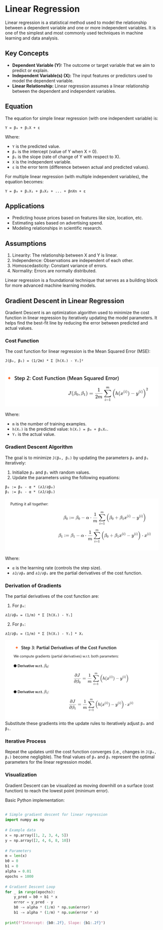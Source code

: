 
# Linear Regression

Linear regression is a statistical method used to model the relationship between a dependent variable and one or more independent variables. It is one of the simplest and most commonly used techniques in machine learning and data analysis.

## Key Concepts

- **Dependent Variable (Y):** The outcome or target variable that we aim to predict or explain.
- **Independent Variable(s) (X):** The input features or predictors used to model the dependent variable.
- **Linear Relationship:** Linear regression assumes a linear relationship between the dependent and independent variables.

## Equation

The equation for simple linear regression (with one independent variable) is:

```
Y = β₀ + β₁X + ε
```

Where:
- `Y` is the predicted value.
- `β₀` is the intercept (value of Y when X = 0).
- `β₁` is the slope (rate of change of Y with respect to X).
- `X` is the independent variable.
- `ε` is the error term (difference between actual and predicted values).

For multiple linear regression (with multiple independent variables), the equation becomes:

```
Y = β₀ + β₁X₁ + β₂X₂ + ... + βnXn + ε
```

## Applications

- Predicting house prices based on features like size, location, etc.
- Estimating sales based on advertising spend.
- Modeling relationships in scientific research.

## Assumptions

1. Linearity: The relationship between X and Y is linear.
2. Independence: Observations are independent of each other.
3. Homoscedasticity: Constant variance of errors.
4. Normality: Errors are normally distributed.

Linear regression is a foundational technique that serves as a building block for more advanced machine learning models.


## Gradient Descent in Linear Regression

Gradient Descent is an optimization algorithm used to minimize the cost function in linear regression by iteratively updating the model parameters. It helps find the best-fit line by reducing the error between predicted and actual values.

### Cost Function

The cost function for linear regression is the Mean Squared Error (MSE):

```
J(β₀, β₁) = (1/2m) * Σ [h(Xᵢ) - Yᵢ]²
```

![alt text](image.png)

Where:
- `m` is the number of training examples.
- `h(Xᵢ)` is the predicted value: `h(Xᵢ) = β₀ + β₁Xᵢ`.
- `Yᵢ` is the actual value.

### Gradient Descent Algorithm

The goal is to minimize `J(β₀, β₁)` by updating the parameters `β₀` and `β₁` iteratively:

1. Initialize `β₀` and `β₁` with random values.
2. Update the parameters using the following equations:

```
β₀ := β₀ - α * (∂J/∂β₀)
β₁ := β₁ - α * (∂J/∂β₁)
```
![alt text](image-2.png)


Where:
- `α` is the learning rate (controls the step size).
- `∂J/∂β₀` and `∂J/∂β₁` are the partial derivatives of the cost function.

### Derivation of Gradients

The partial derivatives of the cost function are:

1. For `β₀`:
```
∂J/∂β₀ = (1/m) * Σ [h(Xᵢ) - Yᵢ]
```

2. For `β₁`:
```
∂J/∂β₁ = (1/m) * Σ [h(Xᵢ) - Yᵢ] * Xᵢ
```


![alt text](image-1.png)
Substitute these gradients into the update rules to iteratively adjust `β₀` and `β₁`.

### Iterative Process

Repeat the updates until the cost function converges (i.e., changes in `J(β₀, β₁)` become negligible). The final values of `β₀` and `β₁` represent the optimal parameters for the linear regression model.

### Visualization

Gradient Descent can be visualized as moving downhill on a surface (cost function) to reach the lowest point (minimum error).


Basic Python implementation:

```python

# Simple gradient descent for linear regression
import numpy as np

# Example data
x = np.array([1, 2, 3, 4, 5])
y = np.array([2, 4, 6, 8, 10])

# Parameters
m = len(x)
b0 = 0
b1 = 0
alpha = 0.01
epochs = 1000

# Gradient Descent Loop
for _ in range(epochs):
    y_pred = b0 + b1 * x
    error = y_pred - y
    b0 -= alpha * (1/m) * np.sum(error)
    b1 -= alpha * (1/m) * np.sum(error * x)

print(f"Intercept: {b0:.2f}, Slope: {b1:.2f}")
```